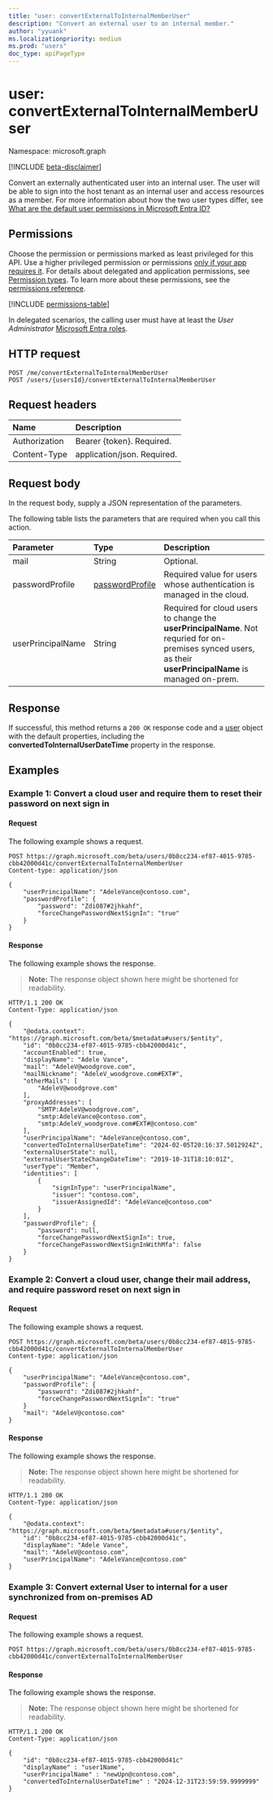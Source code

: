 ```yaml
---
title: "user: convertExternalToInternalMemberUser"
description: "Convert an external user to an internal member."
author: "yyuank"
ms.localizationpriority: medium
ms.prod: "users"
doc_type: apiPageType
---
```


# user: convertExternalToInternalMemberUser

Namespace: microsoft.graph

[!INCLUDE [beta-disclaimer](../../includes/beta-disclaimer.md)]

Convert an externally authenticated user into an internal user. The user will be able to sign into the host tenant as an internal user and access resources as a member. For more information about how the two user types differ, see [What are the default user permissions in Microsoft Entra ID?](/entra/fundamentals/users-default-permissions?context=graph%2Fcontext)

## Permissions

Choose the permission or permissions marked as least privileged for this API. Use a higher privileged permission or permissions [only if your app requires it](/graph/permissions-overview#best-practices-for-using-microsoft-graph-permissions). For details about delegated and application permissions, see [Permission types](/graph/permissions-overview#permission-types). To learn more about these permissions, see the [permissions reference](/graph/permissions-reference).

<!-- {
  "blockType": "permissions",
  "name": "user-convertexternaltointernalmemberuser-permissions"
}
-->
[!INCLUDE [permissions-table](../includes/permissions/user-convertexternaltointernalmemberuser-permissions.md)]

In delegated scenarios, the calling user must have at least the *User Administrator* [Microsoft Entra roles](/entra/identity/role-based-access-control/permissions-reference?toc=%2Fgraph%2Ftoc.json).

## HTTP request

<!-- {
  "blockType": "ignored"
}
-->
``` http
POST /me/convertExternalToInternalMemberUser
POST /users/{usersId}/convertExternalToInternalMemberUser
```

## Request headers

|Name|Description|
|:---|:---|
|Authorization|Bearer {token}. Required.|
|Content-Type|application/json. Required.|

## Request body

In the request body, supply a JSON representation of the parameters.

The following table lists the parameters that are required when you call this action.

|Parameter|Type|Description|
|:---|:---|:---|
|mail|String|Optional. |
|passwordProfile|[passwordProfile](../resources/passwordprofile.md)|Required value for users whose authentication is managed in the cloud.|
|userPrincipalName|String|Required for cloud users to change the **userPrincipalName**. Not requried for on-premises synced users, as their **userPrincipalName** is managed on-prem.|


## Response

If successful, this method returns a `200 OK` response code and a [user](../resources/user.md) object with the default properties, including the **convertedToInternalUserDateTime** property in the response. 

## Examples

### Example 1: Convert a cloud user and require them to reset their password on next sign in

#### Request

The following example shows a request.
<!-- {
  "blockType": "request",
  "name": "userthis.convertexternaltointernalmemberuser-cloudonly"
}
-->
```http
POST https://graph.microsoft.com/beta/users/0b8cc234-ef87-4015-9785-cbb42000d41c/convertExternalToInternalMemberUser
Content-type: application/json

{
    "userPrincipalName": "AdeleVance@contoso.com",
    "passwordProfile": {
        "password": "Zdi087#2jhkahf",
        "forceChangePasswordNextSignIn": "true"
    }
}
```

#### Response

The following example shows the response.
>**Note:** The response object shown here might be shortened for readability.
<!-- {
  "blockType": "response",
  "truncated": true,
  "@odata.type": "microsoft.graph.user"
}
-->
```http
HTTP/1.1 200 OK
Content-Type: application/json

{
    "@odata.context": "https://graph.microsoft.com/beta/$metadata#users/$entity",
    "id": "0b8cc234-ef87-4015-9785-cbb42000d41c",
    "accountEnabled": true,
    "displayName": "Adele Vance",
    "mail": "AdeleV@woodgrove.com",
    "mailNickname": "AdeleV_woodgrove.com#EXT#",
    "otherMails": [
        "AdeleV@woodgrove.com"
    ],
    "proxyAddresses": [
        "SMTP:AdeleV@woodgrove.com",
        "smtp:AdeleVance@contoso.com",
        "smtp:AdeleV_woodgrove.com#EXT#@contoso.com"
    ],
    "userPrincipalName": "AdeleVance@contoso.com",
    "convertedToInternalUserDateTime": "2024-02-05T20:16:37.5012924Z",
    "externalUserState": null,
    "externalUserStateChangeDateTime": "2019-10-31T18:10:01Z",
    "userType": "Member",
    "identities": [
        {
            "signInType": "userPrincipalName",
            "issuer": "contoso.com",
            "issuerAssignedId": "AdeleVance@contoso.com"
        }
    ],
    "passwordProfile": {
        "password": null,
        "forceChangePasswordNextSignIn": true,
        "forceChangePasswordNextSignInWithMfa": false
    }
}
```

### Example 2: Convert a cloud user, change their mail address, and require password reset on next sign in

#### Request

The following example shows a request.
<!-- {
  "blockType": "request",
  "name": "userthis.convertexternaltointernalmemberuser-cloudonly-with-mail"
}
-->
```http
POST https://graph.microsoft.com/beta/users/0b8cc234-ef87-4015-9785-cbb42000d41c/convertExternalToInternalMemberUser
Content-type: application/json

{
    "userPrincipalName": "AdeleVance@contoso.com",
    "passwordProfile": {
        "password": "Zdi087#2jhkahf",
        "forceChangePasswordNextSignIn": "true"
    }
    "mail": "AdeleV@contoso.com"
}
```

#### Response

The following example shows the response.
>**Note:** The response object shown here might be shortened for readability.
<!-- {
  "blockType": "response",
  "truncated": true,
  "@odata.type": "microsoft.graph.user"
}
-->
``` http
HTTP/1.1 200 OK
Content-Type: application/json

{
    "@odata.context": "https://graph.microsoft.com/beta/$metadata#users/$entity",
    "id": "0b8cc234-ef87-4015-9785-cbb42000d41c",
    "displayName": "Adele Vance",
    "mail": "AdeleV@contoso.com",
    "userPrincipalName": "AdeleVance@contoso.com"
}
```

### Example 3: Convert external User to internal for a user synchronized from on-premises AD

#### Request

The following example shows a request.
<!-- {
  "blockType": "request",
  "name": "userthis.convertexternaltointernalmemberuser-synceduser"
}
-->
```http
POST https://graph.microsoft.com/beta/users/0b8cc234-ef87-4015-9785-cbb42000d41c/convertExternalToInternalMemberUser
```

#### Response

The following example shows the response.
>**Note:** The response object shown here might be shortened for readability.
<!-- {
  "blockType": "response",
  "truncated": true,
  "@odata.type": "microsoft.graph.user"
}
-->
``` http
HTTP/1.1 200 OK
Content-Type: application/json

{
    "id": "0b8cc234-ef87-4015-9785-cbb42000d41c"
    "displayName" : "user1Name",
    "userPrincipalName" : "newUpn@contoso.com",
    "convertedToInternalUserDateTime" : "2024-12-31T23:59:59.9999999"
}
```


